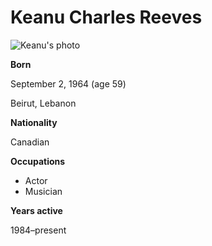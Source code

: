 # Keanu Charles Reeves

![Keanu's photo](image.png)

**Born**

September 2, 1964 (age 59)

Beirut, Lebanon

**Nationality**

Canadian

**Occupations**

- Actor
- Musician

**Years active**

1984–present

